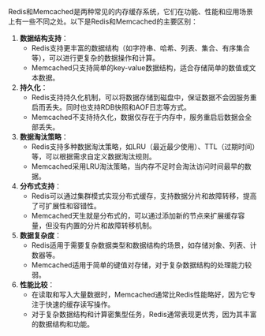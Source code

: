 Redis和Memcached是两种常见的内存缓存系统，它们在功能、性能和应用场景上有一些不同之处。以下是Redis和Memcached的主要区别：

1. **数据结构支持**：
   - Redis支持更丰富的数据结构（如字符串、哈希、列表、集合、有序集合等），可以进行更复杂的数据操作和计算。
   - Memcached只支持简单的key-value数据结构，适合存储简单的数值或文本数据。
2. **持久化**：
   - Redis支持持久化机制，可以将数据存储到磁盘中，保证数据不会因服务重启而丢失。同时也支持RDB快照和AOF日志等方式。
   - Memcached不支持持久化，数据仅存在于内存中，服务重启后数据会全部丢失。
3. **数据淘汰策略**：
   - Redis支持多种数据淘汰策略，如LRU（最近最少使用）、TTL（过期时间）等，可以根据需求自定义数据淘汰规则。
   - Memcached采用LRU淘汰策略，当内存不足时会淘汰访问时间最早的数据。
4. **分布式支持**：
   - Redis可以通过集群模式实现分布式缓存，支持数据分片和故障转移，提高了可扩展性和容错性。
   - Memcached天生就是分布式的，可以通过添加新的节点来扩展缓存容量，但没有内置的分片和故障转移机制。
5. **数据复杂度**：
   - Redis适用于需要复杂数据类型和数据结构的场景，如存储对象、列表、计数器等。
   - Memcached适用于简单的键值对存储，对于复杂数据结构的处理能力较弱。
6. **性能比较**：
   - 在读取和写入大量数据时，Memcached通常比Redis性能略好，因为它专注于快速的缓存读写操作。
   - 对于复杂数据结构和计算密集型任务，Redis通常表现更优秀，因为其丰富的数据结构和功能。